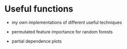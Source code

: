 # Useful functions

* my own implementations of different useful techniques

* permutated feature importance for random forests
* partial dependence plots

